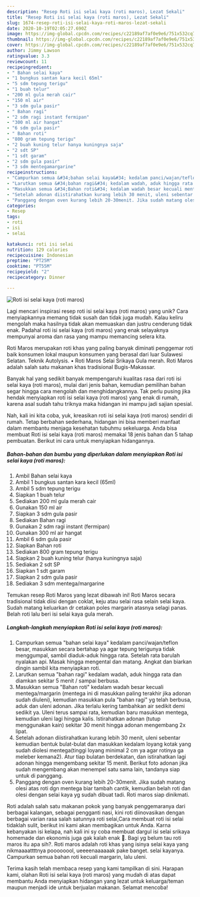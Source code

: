 ```yaml
---
description: "Resep Roti isi selai kaya (roti maros), Lezat Sekali"
title: "Resep Roti isi selai kaya (roti maros), Lezat Sekali"
slug: 1674-resep-roti-isi-selai-kaya-roti-maros-lezat-sekali
date: 2020-10-19T02:05:27.690Z
image: https://img-global.cpcdn.com/recipes/c22189af7af0e9e6/751x532cq70/roti-isi-selai-kaya-roti-maros-foto-resep-utama.jpg
thumbnail: https://img-global.cpcdn.com/recipes/c22189af7af0e9e6/751x532cq70/roti-isi-selai-kaya-roti-maros-foto-resep-utama.jpg
cover: https://img-global.cpcdn.com/recipes/c22189af7af0e9e6/751x532cq70/roti-isi-selai-kaya-roti-maros-foto-resep-utama.jpg
author: Jimmy Lawson
ratingvalue: 3.3
reviewcount: 11
recipeingredient:
- " Bahan selai kaya"
- "1 bungkus santan kara kecil 65ml"
- "5 sdm tepung terigu"
- "1 buah telur"
- "200 ml gula merah cair"
- "150 ml air"
- "3 sdm gula pasir"
- " Bahan ragi"
- "2 sdm ragi instant fermipan"
- "300 ml air hangat"
- "6 sdm gula pasir"
- " Bahan roti"
- "800 gram tepung terigu"
- "2 buah kuning telur hanya kuningnya saja"
- "2 sdt SP"
- "1 sdt garam"
- "2 sdm gula pasir"
- "3 sdm mentegamargarine"
recipeinstructions:
- "Campurkan semua &#34;bahan selai kaya&#34; kedalam panci/wajan/teflon besar, masukkan secara bertahap ya agar tepung terigunya tidak menggumpal, sambil diaduk-aduk hingga rata. Setelah rata barulah nyalakan api. Masak hingga mengental dan matang. Angkat dan biarkan dingin sambil kita menyiapkan roti."
- "Larutkan semua &#34;bahan ragi&#34; kedalam wadah, aduk hingga rata dan diamkan sekitar 5 menit / sampai berbusa."
- "Masukkan semua &#34;Bahan roti&#34; kedalam wadah besar kecuali mentega/margarin (mentega ini di masukkan paling terakhir jika adonan sudah diuleni), kemudian masukkan pula &#34;bahan ragi&#34; yg telah berbusa, aduk dan uleni adonan. Jika terlalu kering tambahkan air sedikit demi sedikit ya. Uleni terus sampai rata, kemudian baru masukkan mentega, kemudian uleni lagi hingga kalis. Istirahatkan adonan (tutup menggunakan kain) sekitar 30 menit hingga adonan mengembang 2x lipat."
- "Setelah adonan diistirahatkan kurang lebih 30 menit, uleni sebentar kemudian bentuk bulat-bulat dan masukkan kedalam loyang kotak yang sudah diolesi mentega(tinggi loyang minimal 2 cm ya agar rotinya ga meleber kemana2). Atur tiap bulatan berdekatan, dan istirahatkan lagi adonan hingga mengembang sekitar 15 menit. Berikut foto adonan jika sudah mengembang akan menempel satu sama lain, tandanya siap untuk di panggang."
- "Panggang dengan oven kurang lebih 20-30menit. Jika sudah matang olesi atas roti dgn mentega biar tambah cantik, kemudian belah roti dan olesi dengan selai kaya yg sudah dibuat tadi. Roti maros siap dinikmati."
categories:
- Resep
tags:
- roti
- isi
- selai

katakunci: roti isi selai 
nutrition: 129 calories
recipecuisine: Indonesian
preptime: "PT25M"
cooktime: "PT55M"
recipeyield: "2"
recipecategory: Dinner

---
```



![Roti isi selai kaya (roti maros)](https://img-global.cpcdn.com/recipes/c22189af7af0e9e6/751x532cq70/roti-isi-selai-kaya-roti-maros-foto-resep-utama.jpg)

Lagi mencari inspirasi resep roti isi selai kaya (roti maros) yang unik? Cara menyiapkannya memang tidak susah dan tidak juga mudah. Kalau keliru mengolah maka hasilnya tidak akan memuaskan dan justru cenderung tidak enak. Padahal roti isi selai kaya (roti maros) yang enak selayaknya mempunyai aroma dan rasa yang mampu memancing selera kita.

Roti Maros merupakan roti khas yang paling banyak diminati penggemar roti baik konsumen lokal maupun konsumen yang berasal dari luar Sulawesi Selatan. Teknik Autolysis. • Roti Maros Selai Srikaya Gula merah. Roti Maros adalah salah satu makanan khas tradisional Bugis-Makassar.

Banyak hal yang sedikit banyak mempengaruhi kualitas rasa dari roti isi selai kaya (roti maros), mulai dari jenis bahan, kemudian pemilihan bahan segar hingga cara mengolah dan menghidangkannya. Tak perlu pusing jika hendak menyiapkan roti isi selai kaya (roti maros) yang enak di rumah, karena asal sudah tahu triknya maka hidangan ini mampu jadi sajian spesial.


Nah, kali ini kita coba, yuk, kreasikan roti isi selai kaya (roti maros) sendiri di rumah. Tetap berbahan sederhana, hidangan ini bisa memberi manfaat dalam membantu menjaga kesehatan tubuhmu sekeluarga. Anda bisa membuat Roti isi selai kaya (roti maros) memakai 18 jenis bahan dan 5 tahap pembuatan. Berikut ini cara untuk menyiapkan hidangannya.

<!--inarticleads1-->

##### Bahan-bahan dan bumbu yang diperlukan dalam menyiapkan Roti isi selai kaya (roti maros):

1. Ambil  Bahan selai kaya
1. Ambil 1 bungkus santan kara kecil (65ml)
1. Ambil 5 sdm tepung terigu
1. Siapkan 1 buah telur
1. Sediakan 200 ml gula merah cair
1. Gunakan 150 ml air
1. Siapkan 3 sdm gula pasir
1. Sediakan  Bahan ragi
1. Gunakan 2 sdm ragi instant (fermipan)
1. Gunakan 300 ml air hangat
1. Ambil 6 sdm gula pasir
1. Siapkan  Bahan roti
1. Sediakan 800 gram tepung terigu
1. Siapkan 2 buah kuning telur (hanya kuningnya saja)
1. Sediakan 2 sdt SP
1. Siapkan 1 sdt garam
1. Siapkan 2 sdm gula pasir
1. Sediakan 3 sdm mentega/margarine


Temukan resep Roti Maros yang lezat dibawah ini! Roti Maros secara tradisional tidak diisi dengan coklat, keju atau selai rasa selain selai kaya. Sudah matang keluarkan dr cetakan poles margarin atasnya selagi panas. Belah roti lalu beri isi selai kaya gula merah. 

<!--inarticleads2-->

##### Langkah-langkah menyiapkan Roti isi selai kaya (roti maros):

1. Campurkan semua &#34;bahan selai kaya&#34; kedalam panci/wajan/teflon besar, masukkan secara bertahap ya agar tepung terigunya tidak menggumpal, sambil diaduk-aduk hingga rata. Setelah rata barulah nyalakan api. Masak hingga mengental dan matang. Angkat dan biarkan dingin sambil kita menyiapkan roti.
1. Larutkan semua &#34;bahan ragi&#34; kedalam wadah, aduk hingga rata dan diamkan sekitar 5 menit / sampai berbusa.
1. Masukkan semua &#34;Bahan roti&#34; kedalam wadah besar kecuali mentega/margarin (mentega ini di masukkan paling terakhir jika adonan sudah diuleni), kemudian masukkan pula &#34;bahan ragi&#34; yg telah berbusa, aduk dan uleni adonan. Jika terlalu kering tambahkan air sedikit demi sedikit ya. Uleni terus sampai rata, kemudian baru masukkan mentega, kemudian uleni lagi hingga kalis. Istirahatkan adonan (tutup menggunakan kain) sekitar 30 menit hingga adonan mengembang 2x lipat.
1. Setelah adonan diistirahatkan kurang lebih 30 menit, uleni sebentar kemudian bentuk bulat-bulat dan masukkan kedalam loyang kotak yang sudah diolesi mentega(tinggi loyang minimal 2 cm ya agar rotinya ga meleber kemana2). Atur tiap bulatan berdekatan, dan istirahatkan lagi adonan hingga mengembang sekitar 15 menit. Berikut foto adonan jika sudah mengembang akan menempel satu sama lain, tandanya siap untuk di panggang.
1. Panggang dengan oven kurang lebih 20-30menit. Jika sudah matang olesi atas roti dgn mentega biar tambah cantik, kemudian belah roti dan olesi dengan selai kaya yg sudah dibuat tadi. Roti maros siap dinikmati.


Roti adalah salah satu makanan pokok yang banyak penggemaranya dari berbagai kalangan, sebagai pengganti nasi, kini roti diinovasikan dengan berbagai varian rasa salah satunnya roti selai,Cara membuat roti isi selai tidaklah sulit, berikut ini kami akan membagikan untuk Anda. Karna kebanyakan isi kelapa, nah kali ini sy coba membuat dargul isi selai srikaya homemade dan ekonomis juga gak kalah enak 🤗. Bagi yg belum tau roti maros itu apa sih?. Roti maros adalah roti khas yang isinya selai kaya yang nikmaaaattttnya poooooool, ueeeenaaaaaak pake banget. selai kayanya. Campurkan semua bahan roti kecuali margarin, lalu uleni. 

Terima kasih telah membaca resep yang kami tampilkan di sini. Harapan kami, olahan Roti isi selai kaya (roti maros) yang mudah di atas dapat membantu Anda menyiapkan hidangan yang lezat untuk keluarga/teman maupun menjadi ide untuk berjualan makanan. Selamat mencoba!
